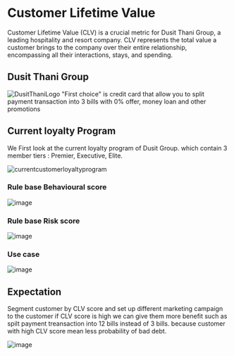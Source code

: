 # Customer Lifetime Value

Customer Lifetime Value (CLV) is a crucial metric for Dusit Thani Group, a leading hospitality and resort company. CLV represents the total value a customer brings to the company over their entire relationship, encompassing all their interactions, stays, and spending.

## Dusit Thani Group
![DusitThaniLogo](Image/Dusit%Thani%Group.PNG)
"First choice" is credit card that allow you to split payment transaction into 3 bills with 0% offer, money loan and other promotions

## Current loyalty Program
We First look at the current loyalty program of Dusit Group. which contain 3 member tiers : Premier, Executive, Elite.

![currentcustomerloyaltyprogram](Image/Current%Loyalty%Program.PNG)

### Rule base Behavioural score
![image](Firstchoice-6.png)

### Rule base Risk score
![image](Firstchoice-7.png)

### Use case
![image](Firstchoice-08.png)

## Expectation
Segment customer by CLV score and set up different marketing campaign to the customer
if CLV score is high we can give them more benefit such as spilt payment treansaction into 12 bills instead of 3 bills.
because customer with high CLV score mean less probability of bad debt.

![image](Firstchoice-4.png)
